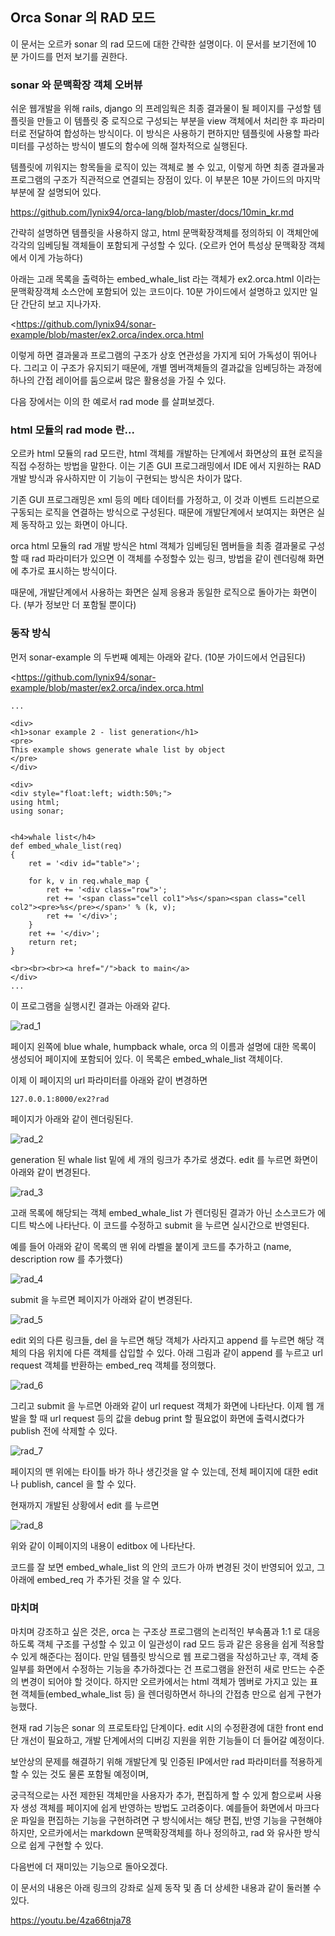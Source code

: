 
## Orca Sonar 의 RAD 모드


이 문서는 오르카 sonar 의 rad 모드에 대한 간략한 설명이다.
이 문서를 보기전에 10 분 가이드를 먼저 보기를 권한다.

### sonar 와 문맥확장 객체 오버뷰

쉬운 웹개발을 위해 rails, django 의 프레임웍은 최종 결과물이 될 페이지를 구성할 템플릿을 만들고 이 템플릿 중 로직으로 구성되는 부분을 view 객체에서 처리한 후 파라미터로 전달하여 합성하는 방식이다.
이 방식은 사용하기 편하지만 템플릿에 사용할 파라미터를 구성하는 방식이 별도의 함수에 의해 절차적으로 실행된다.

템플릿에 끼워지는 항목들을 로직이 있는 객체로 볼 수 있고, 이렇게 하면 최종 결과물과 프로그램의 구조가 직관적으로 연결되는 장점이 있다. 이 부분은 10분 가이드의 마지막 부분에 잘 설명되어 있다.

<https://github.com/lynix94/orca-lang/blob/master/docs/10min_kr.md>



간략히 설명하면 템플릿을 사용하지 않고, html 문맥확장객체를 정의하되 이 객체안에 각각의 임베딩될 객체들이 포함되게 구성할 수 있다. (오르카 언어 특성상 문맥확장 객체에서 이게 가능하다)

아래는 고래 목록을 출력하는 embed_whale_list 라는 객체가 ex2.orca.html 이라는 문맥확장객체 소스안에 포함되어 있는 코드이다. 10분 가이드에서 설명하고 있지만 일단 간단히 보고 지나가자.

<https://github.com/lynix94/sonar-example/blob/master/ex2.orca/index.orca.html



이렇게 하면 결과물과 프로그램의 구조가 상호 연관성을 가지게 되어 가독성이 뛰어나다.
그리고 이 구조가 유지되기 때문에, 개별 멤버객체들의 결과값을 임베딩하는 과정에 하나의 간접 레이어를 둠으로써 많은 활용성을 가질 수 있다. 

다음 장에서는 이의 한 예로서 rad mode 를 살펴보겠다.




### html 모듈의 rad mode 란...

오르카 html 모듈의 rad 모드란, html 객체를 개발하는 단계에서 화면상의 표현 로직을 직접 수정하는 방법을 말한다. 이는 기존 GUI 프로그래밍에서 IDE 에서 지원하는 RAD 개발 방식과 유사하지만 이 기능이 구현되는 방식은 차이가 많다.



기존 GUI 프로그래밍은 xml 등의 메타 데이터를 가정하고, 이 것과 이벤트 드리븐으로 구동되는 로직을 연결하는 방식으로 구성된다. 때문에 개발단계에서 보여지는 화면은 실제 동작하고 있는 화면이 아니다. 

orca html 모듈의 rad 개발 방식은 html 객체가 임베딩된 멤버들을 최종 결과물로 구성할 때 rad 파라미터가 있으면 이 객체를 수정할수 있는 링크, 방법을 같이 렌더링해 화면에 추가로 표시하는 방식이다.

때문에, 개발단계에서 사용하는 화면은 실제 응용과 동일한 로직으로 돌아가는 화면이다. (부가 정보만 더 포함될 뿐이다)



### 동작 방식

먼저 sonar-example 의 두번째 예제는 아래와 같다. (10분 가이드에서 언급된다)

<https://github.com/lynix94/sonar-example/blob/master/ex2.orca/index.orca.html

```
...

<div>
<h1>sonar example 2 - list generation</h1>
<pre>
This example shows generate whale list by object
</pre>
</div>

<div>
<div style="float:left; width:50%;">
using html;
using sonar;


<h4>whale list</h4>
def embed_whale_list(req)
{
	ret = '<div id="table">';

	for k, v in req.whale_map {
		ret += '<div class="row">';
		ret += '<span class="cell col1">%s</span><span class="cell col2"><pre>%s</pre></span>' % (k, v);
		ret += '</div>';
	}
	ret += '</div>';
	return ret;
}

<br><br><br><a href="/">back to main</a>
</div>
...
```

이 프로그램을 실행시킨 결과는 아래와 같다.

![rad_1](./image/rad_1.png)



페이지 왼쪽에 blue whale, humpback whale, orca 의 이름과 설명에 대한 목록이 생성되어 페이지에 포함되어 있다. 이 목록은 embed_whale_list 객체이다. 



이제 이 페이지의 url 파라미터를 아래와 같이 변경하면

`127.0.0.1:8000/ex2?rad`

페이지가 아래와 같이 렌더링된다.



![rad_2](./image/rad_2.png)



generation 된 whale list 밑에 세 개의 링크가 추가로 생겼다. edit 를 누르면 화면이 아래와 같이 변경된다.

![rad_3](./image/rad_3.png)



고래 목록에 해당되는 객체 embed_whale_list 가 렌더링된 결과가 아닌 소스코드가 에디트 박스에 나타난다. 이 코드를 수정하고 submit 을 누르면 실시간으로 반영된다.

예를 들어 아래와 같이 목록의 맨 위에 라벨을 붙이게 코드를 추가하고 (name, description row 를 추가했다)

![rad_4](./image/rad_4.png)



submit 을 누르면 페이지가 아래와 같이 변경된다.

![rad_5](./image/rad_5.png)



edit 외의 다른 링크들, del 을 누르면 해당 객체가 사라지고 append 를 누르면 해당 객체의 다음 위치에 다른 객체를 삽입할 수 있다. 아래 그림과 같이 append 를 누르고 url request 객체를 반환하는 embed_req 객체를 정의했다.

![rad_6](./image/rad_6.png)



그리고 submit 을 누르면 아래와 같이 url request 객체가 화면에 나타난다. 이제 웹 개발을 할 때 url request 등의 값을 debug print 할 필요없이 화면에 출력시켰다가 publish 전에 삭제할 수 있다.

![rad_7](./image/rad_7.png)

 

페이지의 맨 위에는 타이틀 바가 하나 생긴것을 알 수 있는데, 전체 페이지에 대한 edit 나 publish, cancel 을 할 수 있다.

현재까지 개발된 상황에서 edit 를 누르면

![rad_8](./image/rad_8.png)

위와 같이 이페이지의 내용이 editbox 에 나타난다. 

코드를 잘 보면  embed_whale_list 의 안의 코드가 아까 변경된 것이 반영되어 있고, 그 아래에 embed_req 가 추가된 것을 알 수 있다.



### 마치며

마치며 강조하고 싶은 것은, orca 는 구조상 프로그램의 논리적인 부속품과 1:1 로 대응하도록 객체 구조를 구성할 수 있고 이 일관성이 rad 모드 등과 같은 응용을 쉽게 적용할 수 있게 해준다는 점이다. 만일 템플릿 방식으로 웹 프로그램을 작성하고난 후, 객체 중 일부를 화면에서 수정하는 기능을 추가하겠다는 건 프로그램을 완전히 새로 만드는 수준의 변경이 되어야 할 것이다. 하지만 오르카에서는 html 객체가 멤버로 가지고 있는 표현 객체들(embed_whale_list 등) 을 렌더링하면서 하나의 간접층 만으로 쉽게 구현가능했다.

현재 rad 기능은 sonar 의 프로토타입 단계이다. edit 시의 수정환경에 대한 front end 단 개선이 필요하고, 개발 단계에서의 디버깅 지원을 위한 기능들이 더 들어갈 예정이다.

보안상의 문제를 해결하기 위해 개발단계 및 인증된 IP에서만 rad 파라미터를 적용하게 할 수 있는 것도 물론 포함될 예정이며,

궁극적으로는 사전 제한된 객체만을 사용자가 추가, 편집하게 할 수 있게 함으로써 사용자 생성 객체를 페이지에 쉽게 반영하는 방법도 고려중이다. 예를들어 화면에서 마크다운 파일을 편집하는 기능을 구현하려면 구 방식에서는 해당 편집, 반영 기능을 구현해야 하지만, 오르카에서는 markdown 문맥확장객체를 하나 정의하고, rad 와 유사한 방식으로 쉽게 구현할 수 있다.

다음번에 더 재미있는 기능으로 돌아오겠다.



이 문서의 내용은 아래 링크의 강좌로 실제 동작 및 좀 더 상세한 내용과 같이 둘러볼 수 있다.

https://youtu.be/4za66tnja78

















